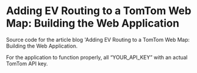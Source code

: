# Adding EV Routing to a TomTom Web Map: Building the Web Application
Source code for the article blog 'Adding EV Routing to a TomTom Web Map: Building the Web Application.


For the application to function properly, all  “YOUR_API_KEY” with an actual TomTom API key.
